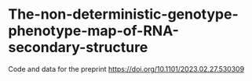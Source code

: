 # The-non-deterministic-genotype-phenotype-map-of-RNA-secondary-structure
Code and data for the preprint https://doi.org/10.1101/2023.02.27.530309 
